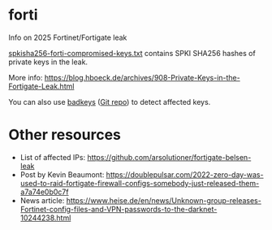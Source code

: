 # forti
Info on 2025 Fortinet/Fortigate leak

[spkisha256-forti-compromised-keys.txt](spkisha256-forti-compromised-keys.txt) contains
SPKI SHA256 hashes of private keys in the leak.

More info: https://blog.hboeck.de/archives/908-Private-Keys-in-the-Fortigate-Leak.html

You can also use [badkeys](https://badkeys.info/) ([Git repo](
https://github.com/badkeys/badkeys)) to detect affected keys.

Other resources
===============

* List of affected IPs: https://github.com/arsolutioner/fortigate-belsen-leak
* Post by Kevin Beaumont:
  https://doublepulsar.com/2022-zero-day-was-used-to-raid-fortigate-firewall-configs-somebody-just-released-them-a7a74e0b0c7f
* News article:
  https://www.heise.de/en/news/Unknown-group-releases-Fortinet-config-files-and-VPN-passwords-to-the-darknet-10244238.html
